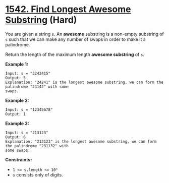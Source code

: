 # [1542. Find Longest Awesome Substring][link] (Hard)

[link]: https://leetcode.com/problems/find-longest-awesome-substring/

You are given a string `s`. An **awesome** substring is a non-empty substring of `s` such that we can
make any number of swaps in order to make it a palindrome.

Return the length of the maximum length **awesome substring** of `s`.

**Example 1:**

```
Input: s = "3242415"
Output: 5
Explanation: "24241" is the longest awesome substring, we can form the palindrome "24142" with some
swaps.
```

**Example 2:**

```
Input: s = "12345678"
Output: 1
```

**Example 3:**

```
Input: s = "213123"
Output: 6
Explanation: "213123" is the longest awesome substring, we can form the palindrome "231132" with
some swaps.
```

**Constraints:**

- `1 <= s.length <= 10⁵`
- `s` consists only of digits.
